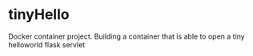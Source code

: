 # tinyHello
Docker container project. Building a container that is able to open a tiny helloworld flask servlet
